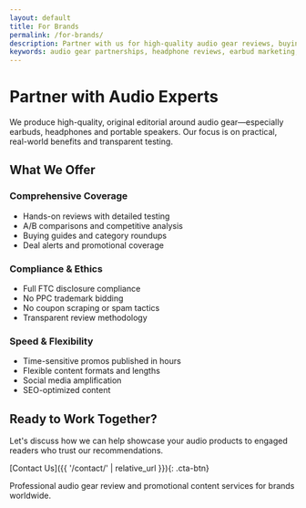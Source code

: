 ```yaml
---
layout: default
title: For Brands
permalink: /for-brands/
description: Partner with us for high-quality audio gear reviews, buying guides, and promotional coverage. Fast turnaround, FTC compliant.
keywords: audio gear partnerships, headphone reviews, earbud marketing, audio brand collaboration
---
```


# Partner with Audio Experts

We produce high-quality, original editorial around audio gear—especially earbuds, headphones and portable speakers. Our focus is on practical, real-world benefits and transparent testing.

## What We Offer

### Comprehensive Coverage

- Hands-on reviews with detailed testing
- A/B comparisons and competitive analysis
- Buying guides and category roundups
- Deal alerts and promotional coverage

### Compliance & Ethics

- Full FTC disclosure compliance
- No PPC trademark bidding
- No coupon scraping or spam tactics
- Transparent review methodology

### Speed & Flexibility

- Time-sensitive promos published in hours
- Flexible content formats and lengths
- Social media amplification
- SEO-optimized content

## Ready to Work Together?

Let's discuss how we can help showcase your audio products to engaged readers who trust our recommendations.

[Contact Us]({{ '/contact/' | relative_url }}){: .cta-btn}

Professional audio gear review and promotional content services for brands worldwide.
